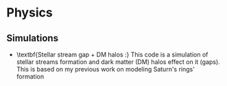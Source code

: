 # Physics
## Simulations
- \textbf{Stellar stream gap + DM halos :} This code is a simulation of stellar streams formation and dark matter (DM) halos effect on it (gaps). This is based on my previous work on modeling Saturn's rings' formation
